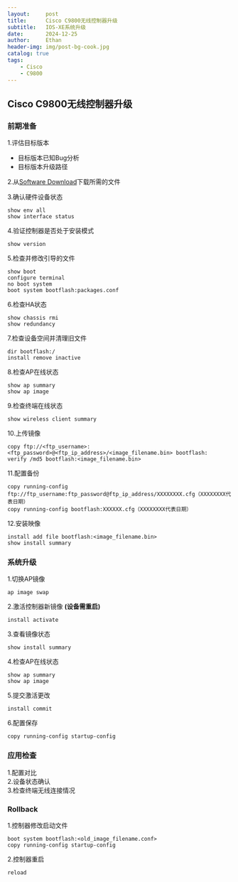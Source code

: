 ```yaml
---
layout:     post
title:      Cisco C9800无线控制器升级
subtitle:   IOS-XE系统升级
date:       2024-12-25
author:     Ethan
header-img: img/post-bg-cook.jpg
catalog: true
tags:
    - Cisco
    - C9800
---
```

## Cisco C9800无线控制器升级
### 前期准备
1.评估目标版本
- 目标版本已知Bug分析
- 目标版本升级路径

2.从[Software Download](https://software.cisco.com/download/home)下载所需的文件

3.确认硬件设备状态
```commandline
show env all
show interface status
```
4.验证控制器是否处于安装模式
```commandline
show version
```
5.检查并修改引导的文件
```commandline
show boot
configure terminal
no boot system
boot system bootflash:packages.conf
```
6.检查HA状态
```commandline
show chassis rmi
show redundancy
```
7.检查设备空间并清理旧文件
```commandline
dir bootflash:/
install remove inactive
```
8.检查AP在线状态
```commandline
show ap summary
show ap image
```
9.检查终端在线状态
```commandline
show wireless client summary
```
10.上传镜像
```commandline
copy ftp://<ftp_username>:<ftp_password>@<ftp_ip_address>/<image_filename.bin> bootflash:
verify /md5 bootflash:<image_filename.bin>
```
11.配置备份
```commandline
copy running-config ftp://ftp_username:ftp_password@ftp_ip_address/XXXXXXXX.cfg（XXXXXXXX代表日期）
copy running-config bootflash:XXXXXX.cfg（XXXXXXXX代表日期）
```
12.安装映像
```commandline
install add file bootflash:<image_filename.bin>
show install summary
```
### 系统升级
1.切换AP镜像
```commandline
ap image swap
```
2.激活控制器新镜像 **(设备需重启)**
```commandline
install activate
```
3.查看镜像状态
```commandline
show install summary
```
4.检查AP在线状态
```commandline
show ap summary
show ap image
```
5.提交激活更改
```commandline
install commit
```
6.配置保存
```commandline
copy running-config startup-config
```
### 应用检查
1.配置对比 \
2.设备状态确认 \
3.检查终端无线连接情况
### Rollback
1.控制器修改启动文件
```commandline
boot system bootflash:<old_image_filename.conf>
copy running-config startup-config
```
2.控制器重启
```commandline
reload
```